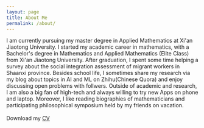 ```yaml
---
layout: page
title: About Me
permalink: /about/
---
```

I am currently pursuing my master degree in Applied Mathematics at Xi'an Jiaotong University. I started my academic career in mathematics, with a Bachelor's degree in Mathematics and Applied Mathematics (Elite Class) from Xi'an Jiaotong University. After graduation, I spent some time helping a survey about the social integration assessment of migrant workers in Shaanxi province. Besides school life, I sometimes share my research via my blog about topics in AI and ML on Zhihu(Chinese Quora) and enjoy discussing open problems with follwers. Outside of academic and research, I am also a big fan of high-tech and always willing to try new Apps on phone and laptop. Moreover, I like reading biographies of mathematicians and participating  philosophical symposium held by my friends on vacation.
<br>
<br>
Download my <a href="https://www.dropbox.com/s/7n239nbb3gdwkpy/cv.pdf?dl=0" download="Zhe Wang- CV">CV</a><br>
<br>
